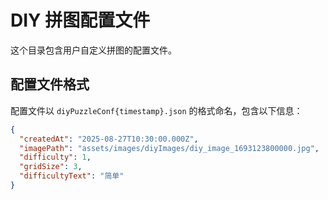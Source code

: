 # DIY 拼图配置文件

这个目录包含用户自定义拼图的配置文件。

## 配置文件格式

配置文件以 `diyPuzzleConf{timestamp}.json` 的格式命名，包含以下信息：

```json
{
  "createdAt": "2025-08-27T10:30:00.000Z",
  "imagePath": "assets/images/diyImages/diy_image_1693123800000.jpg",
  "difficulty": 1,
  "gridSize": 3,
  "difficultyText": "简单"
}